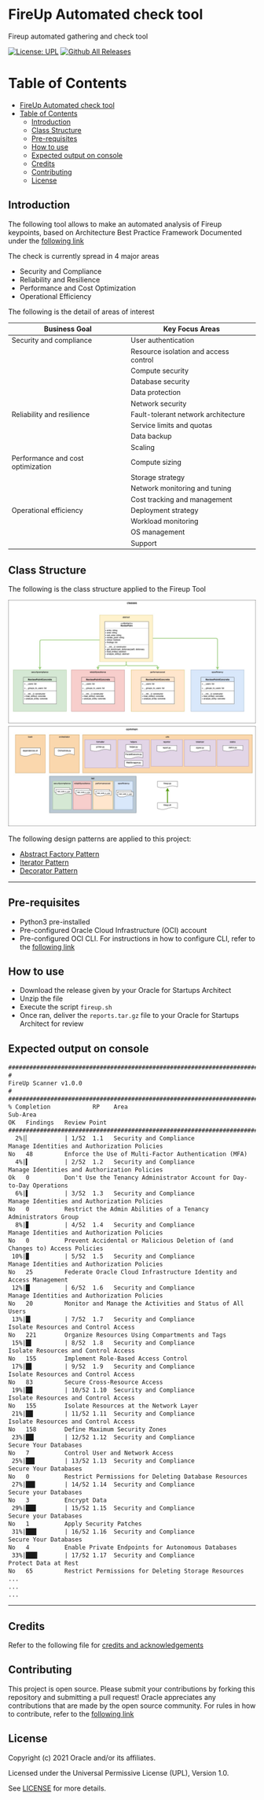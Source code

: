 # FireUp Automated check tool
Fireup automated gathering and check tool

[![License: UPL](https://img.shields.io/badge/license-UPL-green)](https://img.shields.io/badge/license-UPL-green) 
[![Github All Releases](https://img.shields.io/github/downloads/oraclecloudbricks/fireup/total.svg)](https://img.shields.io/github/downloads/oraclecloudbricks/fireup/total.svg)


# Table of Contents

- [FireUp Automated check tool](#fireup-automated-check-tool)
- [Table of Contents](#table-of-contents)
  - [Introduction](#introduction)
  - [Class Structure](#class-structure)
  - [Pre-requisites](#pre-requisites)
  - [How to use](#how-to-use)
  - [Expected output on console](#expected-output-on-console)
  - [Credits](#credits)
  - [Contributing](#contributing)
  - [License](#license)



<div id="Introduction"></div>

## Introduction

The following tool allows to make an automated analysis of Fireup keypoints, based on Architecture Best Practice Framework Documented under the [following link](https://docs.oracle.com/en/solutions/oci-best-practices/)

The check is currently spread in 4 major areas

- Security and Compliance
- Reliability and Resilience
- Performance and Cost Optimization
- Operational Efficiency

The following is the detail of areas of interest

| Business Goal                     | Key Focus Areas                                                                                                               |
|-----------------------------------|-------------------------------------------------------------------------------------------------------------------------------|
| Security and compliance           | User authentication                                                                                                           |
|                                   | Resource isolation and access control                                                                                         |
|                                   | Compute security                                                                                                              |
|                                   | Database security                                                                                                             |
|                                   | Data protection                                                                                                               |
|                                   | Network security                                                                                                              |
| Reliability and resilience        | Fault-tolerant network architecture                                                                                           |
|                                   | Service limits and quotas                                                                                                     |
|                                   | Data backup                                                                                                                   |
|                                   | Scaling                                                                                                                       |
| Performance and cost optimization | Compute sizing                                                                                                                |
|                                   | Storage strategy                                                                                                              |
|                                   | Network monitoring and tuning                                                                                                 |
|                                   | Cost tracking and management                                                                                                  |
| Operational efficiency            | Deployment strategy                                                                                                           |
|                                   | Workload monitoring                                                                                                           |
|                                   | OS management                                                                                                                 |
|                                   | Support                                                                                                                       |


<div id="ClassStructure"></div>

## Class Structure

The following is the class structure applied to the Fireup Tool

![Class Structure](./images/fireup_class_diagram.jpeg)

The following design patterns are applied to this project: 

- [Abstract Factory Pattern](https://en.wikipedia.org/wiki/Abstract_factory_pattern)
- [Iterator Pattern](https://en.wikipedia.org/wiki/Iterator_pattern)
- [Decorator Pattern](https://en.wikipedia.org/wiki/Decorator_pattern)

___

<div id="PreReqs"></div>

## Pre-requisites
- Python3 pre-installed
- Pre-configured Oracle Cloud Infrastructure (OCI) account
- Pre-configured OCI CLI. For instructions in how to configure CLI, refer to the [following link](https://docs.oracle.com/en-us/iaas/Content/API/SDKDocs/climanualinst.htm)


<div id="HowToUse"></div>

## How to use

- Download the release given by your Oracle for Startups Architect
- Unzip the file 
- Execute the script `fireup.sh`
- Once ran, deliver the `reports.tar.gz` file to your Oracle for Startups Architect for review

<div id="ExpectedOutput"></div>

## Expected output on console

```shell
######################################################################################################################################################################################################################################
#                                                                                                       FireUp Scanner v1.0.0                                                                                                      #
######################################################################################################################################################################################################################################
% Completion            RP    Area                                     Sub-Area                                                               OK   Findings   Review Point                                      
######################################################################################################################################################################################################################################
  2%|▏          | 1/52  1.1   Security and Compliance                  Manage Identities and Authorization Policies                           No   48         Enforce the Use of Multi-Factor Authentication (MFA)
  4%|▍          | 2/52  1.2   Security and Compliance                  Manage Identities and Authorization Policies                           Ok   0          Don't Use the Tenancy Administrator Account for Day-to-Day Operations
  6%|▌          | 3/52  1.3   Security and Compliance                  Manage Identities and Authorization Policies                           No   0          Restrict the Admin Abilities of a Tenancy Administrators Group
  8%|▊          | 4/52  1.4   Security and Compliance                  Manage Identities and Authorization Policies                           No   0          Prevent Accidental or Malicious Deletion of (and Changes to) Access Policies
 10%|▉          | 5/52  1.5   Security and Compliance                  Manage Identities and Authorization Policies                           No   25         Federate Oracle Cloud Infrastructure Identity and Access Management
 12%|█▏         | 6/52  1.6   Security and Compliance                  Manage Identities and Authorization Policies                           No   20         Monitor and Manage the Activities and Status of All Users
 13%|█▎         | 7/52  1.7   Security and Compliance                  Isolate Resources and Control Access                                   No   221        Organize Resources Using Compartments and Tags    
 15%|█▌         | 8/52  1.8   Security and Compliance                  Isolate Resources and Control Access                                   No   155        Implement Role-Based Access Control               
 17%|█▋         | 9/52  1.9   Security and Compliance                  Isolate Resources and Control Access                                   No   83         Secure Cross-Resource Access                      
 19%|█▉         | 10/52 1.10  Security and Compliance                  Isolate Resources and Control Access                                   No   155        Isolate Resources at the Network Layer            
 21%|██         | 11/52 1.11  Security and Compliance                  Isolate Resources and Control Access                                   No   158        Define Maximum Security Zones                     
 23%|██▎        | 12/52 1.12  Security and Compliance                  Secure Your Databases                                                  No   7          Control User and Network Access                   
 25%|██▌        | 13/52 1.13  Security and Compliance                  Secure Your Databases                                                  No   0          Restrict Permissions for Deleting Database Resources
 27%|██▋        | 14/52 1.14  Security and Compliance                  Secure your Databases                                                  No   3          Encrypt Data                                      
 29%|██▉        | 15/52 1.15  Security and Compliance                  Secure your Databases                                                  No   1          Apply Security Patches                            
 31%|███        | 16/52 1.16  Security and Compliance                  Secure Your Databases                                                  No   4          Enable Private Endpoints for Autonomous Databases 
 33%|███▎       | 17/52 1.17  Security and Compliance                  Protect Data at Rest                                                   No   65         Restrict Permissions for Deleting Storage Resources
...
...
...

```



___

<div id="Credits"></div>

## Credits

Refer to the following file for [credits and acknowledgements](AUTHORS.md)


<div id="Contributing"></div>

## Contributing
This project is open source.  Please submit your contributions by forking this repository and submitting a pull request!  Oracle appreciates any contributions that are made by the open source community.
For rules in how to contribute, refer to the [following link](COLLABORATE.md)


<div id="License"></div>

## License
Copyright (c) 2021 Oracle and/or its affiliates.

Licensed under the Universal Permissive License (UPL), Version 1.0.

See [LICENSE](LICENSE) for more details.




